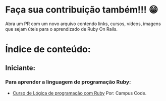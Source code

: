 # Faça sua contribuição também!!! 😁
Abra um PR com um novo arquivo contendo links, cursos, vídeos, imagens que sejam úteis para o aprendizado de Ruby On Rails.

# Índice de conteúdo:

## Iniciante:
### Para aprender a linguagem de programação Ruby:
+ [Curso de Lógica de programação com Ruby](https://link-url-here.org) Por: Campus Code.
